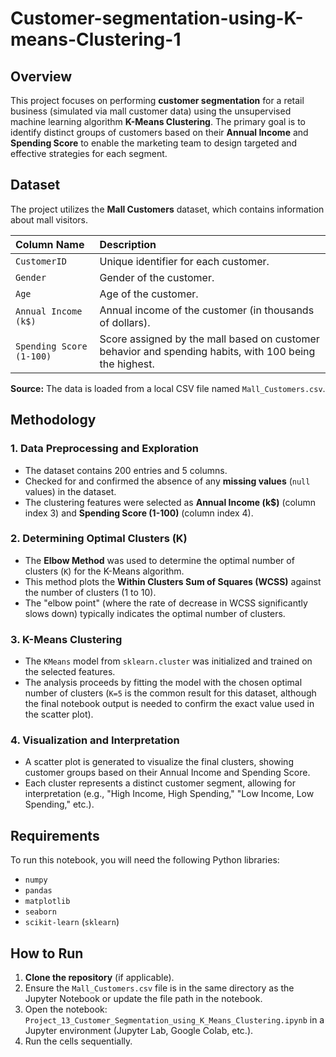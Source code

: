 # Customer-segmentation-using-K-means-Clustering-1

## Overview
This project focuses on performing **customer segmentation** for a retail business (simulated via mall customer data) using the unsupervised machine learning algorithm **K-Means Clustering**. The primary goal is to identify distinct groups of customers based on their **Annual Income** and **Spending Score** to enable the marketing team to design targeted and effective strategies for each segment.

## Dataset
The project utilizes the **Mall Customers** dataset, which contains information about mall visitors.

| Column Name | Description |
| :--- | :--- |
| `CustomerID` | Unique identifier for each customer. |
| `Gender` | Gender of the customer. |
| `Age` | Age of the customer. |
| `Annual Income (k$)` | Annual income of the customer (in thousands of dollars). |
| `Spending Score (1-100)` | Score assigned by the mall based on customer behavior and spending habits, with 100 being the highest. |

**Source:** The data is loaded from a local CSV file named `Mall_Customers.csv`.

## Methodology

### 1. Data Preprocessing and Exploration
* The dataset contains 200 entries and 5 columns.
* Checked for and confirmed the absence of any **missing values** (`null` values) in the dataset.
* The clustering features were selected as **Annual Income (k$)** (column index 3) and **Spending Score (1-100)** (column index 4).

### 2. Determining Optimal Clusters (K)
* The **Elbow Method** was used to determine the optimal number of clusters (`K`) for the K-Means algorithm.
* This method plots the **Within Clusters Sum of Squares (WCSS)** against the number of clusters (1 to 10).
* The "elbow point" (where the rate of decrease in WCSS significantly slows down) typically indicates the optimal number of clusters.

### 3. K-Means Clustering
* The `KMeans` model from `sklearn.cluster` was initialized and trained on the selected features.
* The analysis proceeds by fitting the model with the chosen optimal number of clusters (`K=5` is the common result for this dataset, although the final notebook output is needed to confirm the exact value used in the scatter plot).

### 4. Visualization and Interpretation
* A scatter plot is generated to visualize the final clusters, showing customer groups based on their Annual Income and Spending Score.
* Each cluster represents a distinct customer segment, allowing for interpretation (e.g., "High Income, High Spending," "Low Income, Low Spending," etc.).

## Requirements
To run this notebook, you will need the following Python libraries:
* `numpy`
* `pandas`
* `matplotlib`
* `seaborn`
* `scikit-learn` (`sklearn`)

## How to Run

1.  **Clone the repository** (if applicable).
2.  Ensure the `Mall_Customers.csv` file is in the same directory as the Jupyter Notebook or update the file path in the notebook.
3.  Open the notebook: `Project_13_Customer_Segmentation_using_K_Means_Clustering.ipynb` in a Jupyter environment (Jupyter Lab, Google Colab, etc.).
4.  Run the cells sequentially.

